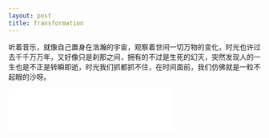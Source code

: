 ```yaml
---
layout: post
title: Transformation
---
```


听着音乐，就像自己置身在浩瀚的宇宙，观察着世间一切万物的变化，时光也许过去千千万万年，又好像只是刹那之间，拥有的不过是生死的幻灭，突然发现人的一生也是不正是转瞬即逝，时光我们抓都抓不住，在时间面前，我们仿佛就是一粒不起眼的沙呀。

<!--more-->

<iframe frameborder="no" border="0" marginwidth="0" marginheight="0" width="330" height="86" src="//music.163.com/outchain/player?type=2&id=4351634&auto=0&height=66"></iframe>


